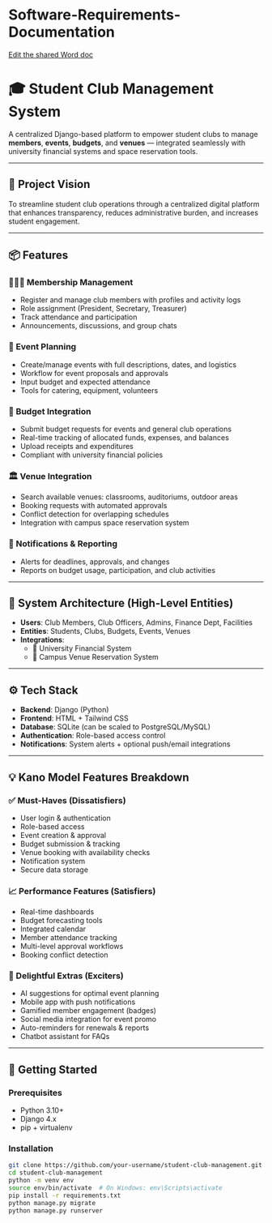 # Software-Requirements-Documentation
 [Edit the shared Word doc](https://docs.google.com/document/d/1EFdwsVNnqteNODP9Nkrbn45r6-ieXBCB59l7KUTa6Vw/edit?usp=sharing)


# 🎓 Student Club Management System

A centralized Django-based platform to empower student clubs to manage **members**, **events**, **budgets**, and **venues** — integrated seamlessly with university financial systems and space reservation tools.

---

## 🧭 Project Vision

To streamline student club operations through a centralized digital platform that enhances transparency, reduces administrative burden, and increases student engagement.

---

## 📦 Features

### 🧑‍🤝‍🧑 Membership Management
- Register and manage club members with profiles and activity logs
- Role assignment (President, Secretary, Treasurer)
- Track attendance and participation
- Announcements, discussions, and group chats

### 📅 Event Planning
- Create/manage events with full descriptions, dates, and logistics
- Workflow for event proposals and approvals
- Input budget and expected attendance
- Tools for catering, equipment, volunteers

### 💸 Budget Integration
- Submit budget requests for events and general club operations
- Real-time tracking of allocated funds, expenses, and balances
- Upload receipts and expenditures
- Compliant with university financial policies

### 🏛️ Venue Integration
- Search available venues: classrooms, auditoriums, outdoor areas
- Booking requests with automated approvals
- Conflict detection for overlapping schedules
- Integration with campus space reservation system

### 🔔 Notifications & Reporting
- Alerts for deadlines, approvals, and changes
- Reports on budget usage, participation, and club activities

---

## 🧱 System Architecture (High-Level Entities)

- **Users**: Club Members, Club Officers, Admins, Finance Dept, Facilities
- **Entities**: Students, Clubs, Budgets, Events, Venues
- **Integrations**: 
  - 🏦 University Financial System
  - 🏢 Campus Venue Reservation System

---

## ⚙️ Tech Stack

- **Backend**: Django (Python)
- **Frontend**: HTML + Tailwind CSS
- **Database**: SQLite (can be scaled to PostgreSQL/MySQL)
- **Authentication**: Role-based access control
- **Notifications**: System alerts + optional push/email integrations

---

## 💡 Kano Model Features Breakdown

### ✅ Must-Haves (Dissatisfiers)
- User login & authentication
- Role-based access
- Event creation & approval
- Budget submission & tracking
- Venue booking with availability checks
- Notification system
- Secure data storage

### 📈 Performance Features (Satisfiers)
- Real-time dashboards
- Budget forecasting tools
- Integrated calendar
- Member attendance tracking
- Multi-level approval workflows
- Booking conflict detection

### 🎉 Delightful Extras (Exciters)
- AI suggestions for optimal event planning
- Mobile app with push notifications
- Gamified member engagement (badges)
- Social media integration for event promo
- Auto-reminders for renewals & reports
- Chatbot assistant for FAQs

---

## 🚀 Getting Started

### Prerequisites
- Python 3.10+
- Django 4.x
- pip + virtualenv

### Installation

```bash
git clone https://github.com/your-username/student-club-management.git
cd student-club-management
python -m venv env
source env/bin/activate  # On Windows: env\Scripts\activate
pip install -r requirements.txt
python manage.py migrate
python manage.py runserver


